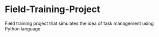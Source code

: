 # Field-Training-Project
Field training project that simulates the idea of ​​task management using Python language
